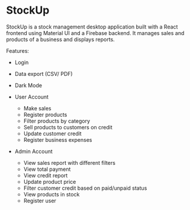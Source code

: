 # StockUp

StockUp is a stock management desktop application built with a React frontend using Material UI and a Firebase backend. It manages sales and products of a business and displays reports.

Features:

- Login
- Data export (CSV/ PDF)
- Dark Mode

- User Account

  - Make sales
  - Register products
  - Filter products by category
  - Sell products to customers on credit
  - Update customer credit
  - Register business expenses
  
- Admin Account

  - View sales report with different filters
  - View total payment 
  - View credit report
  - Update product price
  - Filter customer credit based on paid/unpaid status
  - View products in stock
  - Register user



